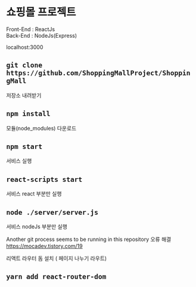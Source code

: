 # 쇼핑몰 프로젝트

Front-End : ReactJs   
Back-End  : NodeJs(Express)   
   
localhost:3000

## `git clone https://github.com/ShoppingMallProject/ShoppingMall`

저장소 내려받기

## `npm install`

모듈(node_modules) 다운로드

## `npm start`

서비스 실행

## `react-scripts start`

서비스 react 부분만 실행

## `node ./server/server.js`

서비스 nodeJs 부분만 실행

Another git process seems to be running in this repository 오류 해결
https://mocadev.tistory.com/19

리액트 라우터 돔 설치 ( 페이지 나누기 라우트)
## `yarn add react-router-dom`
